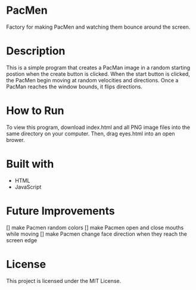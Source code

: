 # PacMen
Factory for making PacMen and watching them bounce around the screen.

# Description
This is a simple program that creates a PacMan image in a random starting postion when the create button is clicked.  When the start button is clicked, the PacMen begin moving at random velocities and directions.  Once a PacMan reaches the window bounds, it flips directions.

# How to Run
To view this program, download index.html and all PNG image files into the same directory on your computer.  Then, drag eyes.html into an open brower. 

# Built with
* HTML
* JavaScript

# Future Improvements
[] make Pacmen random colors
[] make Pacmen open and close mouths while moving
[] make Pacmen change face direction when they reach the screen edge

# License
This project is licensed under the MIT License.
